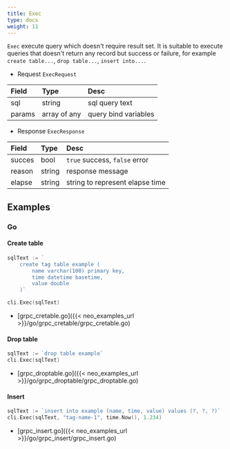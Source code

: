 ```yaml
---
title: Exec
type: docs
weight: 11
---
```


`Exec` execute query which doesn't require result set.
It is suitable to execute queries that doesn't return any record but success or failure,
for example `create table...`, `drop table...`, `insert into...`.

- Request `ExecRequest`

| Field  | Type         | Desc                 |
|:-------|:-------------|:---------------------|
| sql    | string       | sql query text       |
| params | array of any | query bind variables |

- Response `ExecResponse`

| Field  | Type         | Desc                             |
|:-------|:-------------|:---------------------------------|
| succes | bool         | `true` success, `false` error    |
| reason | string       | response message                 |
| elapse | string       | string to represent elapse time  |

## Examples

### Go

#### Create table

```go
sqlText := `
    create tag table example (
        name varchar(100) primary key, 
        time datetime basetime, 
        value double
    )`

cli.Exec(sqlText)
```

- [grpc_cretable.go]({{< neo_examples_url >}}/go/grpc_cretable/grpc_cretable.go)

#### Drop table

```go
sqlText := `drop table example`
cli.Exec(sqlText)
```

- [grpc_droptable.go]({{< neo_examples_url >}}/go/grpc_droptable/grpc_droptable.go)

#### Insert

```go
sqlText := `insert into example (name, time, value) values (?, ?, ?)`
cli.Exec(sqlText, "tag-name-1", time.Now(), 1.234)
```

- [grpc_insert.go]({{< neo_examples_url >}}/go/grpc_insert/grpc_insert.go)
